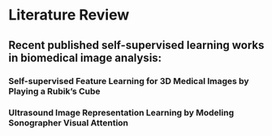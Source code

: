 # Literature Review

## Recent published self-supervised learning works in biomedical image analysis:
### Self-supervised Feature Learning for 3D Medical Images by Playing a Rubik’s Cube

### Ultrasound Image Representation Learning by Modeling Sonographer Visual Attention

